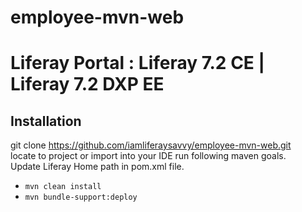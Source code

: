 # employee-mvn-web  
# Liferay Portal : Liferay 7.2 CE | Liferay 7.2 DXP EE
## Installation
git clone https://github.com/iamliferaysavvy/employee-mvn-web.git  
locate to project or import into your IDE run following maven goals.  
Update Liferay Home path in pom.xml file.
* `mvn clean install`
* `mvn bundle-support:deploy`
